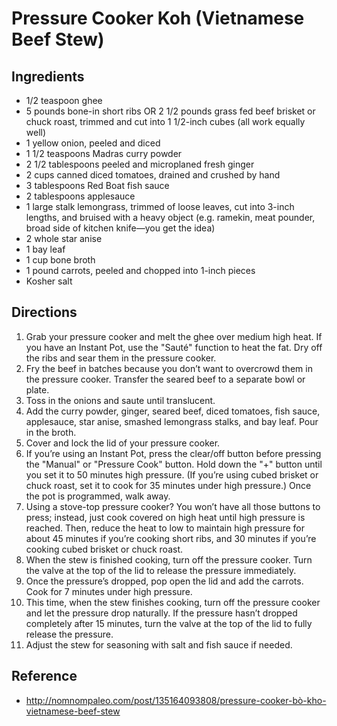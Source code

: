 # Pressure Cooker Koh (Vietnamese Beef Stew)

## Ingredients

* 1/2 teaspoon ghee
* 5 pounds bone-in short ribs OR 2 1/2 pounds grass fed beef brisket or chuck roast, trimmed and cut into 1 1/2-inch cubes (all work equally well)
* 1 yellow onion, peeled and diced
* 1 1/2 teaspoons Madras curry powder
* 2 1/2 tablespoons peeled and microplaned fresh ginger
* 2 cups canned diced tomatoes, drained and crushed by hand
* 3 tablespoons Red Boat fish sauce
* 2 tablespoons applesauce
* 1 large stalk lemongrass, trimmed of loose leaves, cut into 3-inch lengths, and bruised with a heavy object (e.g. ramekin, meat pounder, broad side of kitchen knife—you get the idea)
* 2 whole star anise
* 1 bay leaf
* 1 cup bone broth
* 1 pound carrots, peeled and chopped into 1-inch pieces
* Kosher salt

## Directions

1. Grab your pressure cooker and melt the ghee over medium high heat. If you have an Instant Pot, use the "Sauté" function to heat the fat. Dry off the ribs and sear them in the pressure cooker.
2. Fry the beef in batches because you don’t want to overcrowd them in the pressure cooker. Transfer the seared beef to a separate bowl or plate.
3. Toss in the onions and saute until translucent.
4. Add the curry powder, ginger, seared beef, diced tomatoes, fish sauce, applesauce, star anise, smashed lemongrass stalks, and bay leaf. Pour in the broth.
5. Cover and lock the lid of your pressure cooker.
6. If you’re using an Instant Pot, press the clear/off button before pressing the "Manual" or "Pressure Cook" button. Hold down the "+" button until you set it to 50 minutes high pressure. (If you’re using cubed brisket or chuck roast, set it to cook for 35 minutes under high pressure.) Once the pot is programmed, walk away.
7. Using a stove-top pressure cooker? You won’t have all those buttons to press; instead, just cook covered on high heat until high pressure is reached. Then, reduce the heat to low to maintain high pressure for about 45 minutes if you’re cooking short ribs, and 30 minutes if you’re cooking cubed brisket or chuck roast.
8. When the stew is finished cooking, turn off the pressure cooker. Turn the valve at the top of the lid to release the pressure immediately.
9. Once the pressure’s dropped, pop open the lid and add the carrots. Cook for 7 minutes under high pressure.
10. This time, when the stew finishes cooking, turn off the pressure cooker and let the pressure drop naturally. If the pressure hasn’t dropped completely after 15 minutes, turn the valve at the top of the lid to fully release the pressure.
11. Adjust the stew for seasoning with salt and fish sauce if needed.

## Reference

* <http://nomnompaleo.com/post/135164093808/pressure-cooker-bò-kho-vietnamese-beef-stew>
